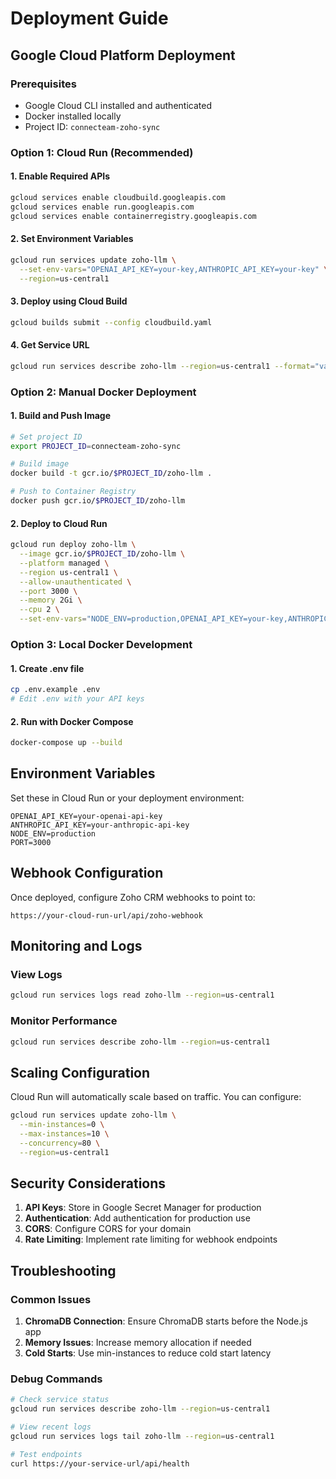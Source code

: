 # Deployment Guide

## Google Cloud Platform Deployment

### Prerequisites
- Google Cloud CLI installed and authenticated
- Docker installed locally
- Project ID: `connecteam-zoho-sync`

### Option 1: Cloud Run (Recommended)

#### 1. Enable Required APIs
```bash
gcloud services enable cloudbuild.googleapis.com
gcloud services enable run.googleapis.com
gcloud services enable containerregistry.googleapis.com
```

#### 2. Set Environment Variables
```bash
gcloud run services update zoho-llm \
  --set-env-vars="OPENAI_API_KEY=your-key,ANTHROPIC_API_KEY=your-key" \
  --region=us-central1
```

#### 3. Deploy using Cloud Build
```bash
gcloud builds submit --config cloudbuild.yaml
```

#### 4. Get Service URL
```bash
gcloud run services describe zoho-llm --region=us-central1 --format="value(status.url)"
```

### Option 2: Manual Docker Deployment

#### 1. Build and Push Image
```bash
# Set project ID
export PROJECT_ID=connecteam-zoho-sync

# Build image
docker build -t gcr.io/$PROJECT_ID/zoho-llm .

# Push to Container Registry
docker push gcr.io/$PROJECT_ID/zoho-llm
```

#### 2. Deploy to Cloud Run
```bash
gcloud run deploy zoho-llm \
  --image gcr.io/$PROJECT_ID/zoho-llm \
  --platform managed \
  --region us-central1 \
  --allow-unauthenticated \
  --port 3000 \
  --memory 2Gi \
  --cpu 2 \
  --set-env-vars="NODE_ENV=production,OPENAI_API_KEY=your-key,ANTHROPIC_API_KEY=your-key"
```

### Option 3: Local Docker Development

#### 1. Create .env file
```bash
cp .env.example .env
# Edit .env with your API keys
```

#### 2. Run with Docker Compose
```bash
docker-compose up --build
```

## Environment Variables

Set these in Cloud Run or your deployment environment:

```
OPENAI_API_KEY=your-openai-api-key
ANTHROPIC_API_KEY=your-anthropic-api-key
NODE_ENV=production
PORT=3000
```

## Webhook Configuration

Once deployed, configure Zoho CRM webhooks to point to:
```
https://your-cloud-run-url/api/zoho-webhook
```

## Monitoring and Logs

### View Logs
```bash
gcloud run services logs read zoho-llm --region=us-central1
```

### Monitor Performance
```bash
gcloud run services describe zoho-llm --region=us-central1
```

## Scaling Configuration

Cloud Run will automatically scale based on traffic. You can configure:

```bash
gcloud run services update zoho-llm \
  --min-instances=0 \
  --max-instances=10 \
  --concurrency=80 \
  --region=us-central1
```

## Security Considerations

1. **API Keys**: Store in Google Secret Manager for production
2. **Authentication**: Add authentication for production use
3. **CORS**: Configure CORS for your domain
4. **Rate Limiting**: Implement rate limiting for webhook endpoints

## Troubleshooting

### Common Issues

1. **ChromaDB Connection**: Ensure ChromaDB starts before the Node.js app
2. **Memory Issues**: Increase memory allocation if needed
3. **Cold Starts**: Use min-instances to reduce cold start latency

### Debug Commands
```bash
# Check service status
gcloud run services describe zoho-llm --region=us-central1

# View recent logs
gcloud run services logs tail zoho-llm --region=us-central1

# Test endpoints
curl https://your-service-url/api/health
```
